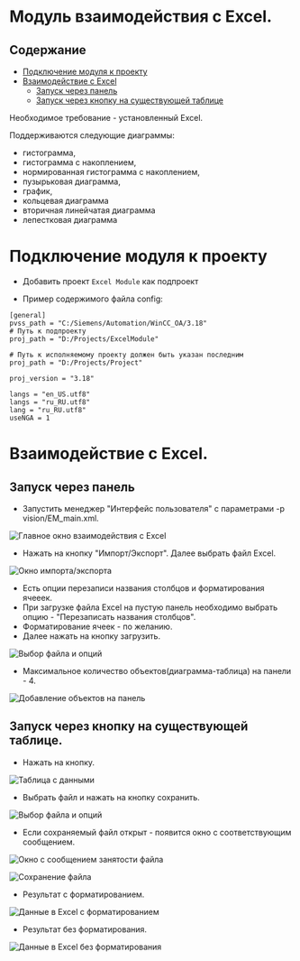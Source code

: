 # Модуль взаимодействия с Excel.
## Содержание
- [Подключение модуля к проекту](#подключение-модуля-к-проекту)
- [Взаимодействие с Excel](#взаимодействие-с-excel)
  - [Запуск через панель](#запуск-через-панель)
  - [Запуск через кнопку на существующей таблице](#запуск-через-кнопку-на-существующей-таблице)
  
Необходимое требование - установленный Excel.

Поддерживаются следующие диаграммы:
  - гистограмма,
  - гистограмма с накоплением,
  - нормированная гистограмма с накоплением,
  - пузырьковая диаграмма,
  - график,
  - кольцевая диаграмма
  - вторичная линейчатая диаграмма
  - лепестковая диаграмма
 
# Подключение модуля к проекту
- Добавить проект `Excel Module` как подпроект

- Пример содержимого файла config:
```
[general]
pvss_path = "C:/Siemens/Automation/WinCC_OA/3.18"
# Путь к подпроекту
proj_path = "D:/Projects/ExcelModule"

# Путь к исполняемому проекту должен быть указан последним 
proj_path = "D:/Projects/Project"

proj_version = "3.18"

langs = "en_US.utf8"
langs = "ru_RU.utf8"
lang = "ru_RU.utf8"
useNGA = 1
```

# Взаимодействие с Excel.
## Запуск через панель

- Запустить менеджер "Интерфейс пользователя" с параметрами -p vision/EM_main.xml.

![Главное окно взаимодействия с Excel](/images/EM_main.jpg "Главное окно взаимодействия с Excel")

- Нажать на кнопку "Импорт/Экспорт". Далее выбрать файл Excel.

![Окно импорта/экспорта](/images/EM_impexp.jpg "Окно импорта/экспорта")

- Есть опции перезаписи названия столбцов и форматирования ячееек.
- При загрузке файла Excel на пустую панель необходимо выбрать опцию - "Перезаписать названия столбцов".
- Форматирование ячеек - по желанию.
- Далее нажать на кнопку загрузить.

![Выбор файла и опций](/images/EM_impexp_choice.jpg "Выбор файла и опций")

- Максимальное количество объектов(диаграмма-таблица) на панели - 4.

![Добавление объектов на панель](/images/EM_main_objects.jpg "Добавление объектов на панель")

## Запуск через кнопку на существующей таблице.

- Нажать на кнопку.

![Таблица с данными](/images/EM_object_single.jpg "Таблица с данными")

- Выбрать файл и нажать на кнопку сохранить.

![Выбор файла и опций](/images/EM_object_single_choice.jpg "Выбор файла и опций")

- Если сохраняемый файл открыт - появится окно с соответствующим сообщением. 

![Окно с сообщением занятости файла](/images/EM_object_single_usage.jpg "Окно с сообщением занятости файла")

![Сохранение файла](/images/EM_object_single_save.jpg "Сохранение файла")

- Результат с форматированием.

![Данные в Excel с форматированием](/images/EM_object_single_format.jpg "Данные в Excel с форматированием")

- Результат без форматирования.

![Данные в Excel без форматирования](/images/EM_object_single_no_format.jpg "Данные в Excel без форматирования")
